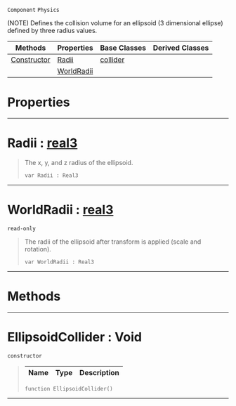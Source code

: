  `Component` `Physics`



(NOTE) Defines the collision volume for an ellipsoid (3 dimensional ellipse) defined by three radius values.

|Methods|Properties|Base Classes|Derived Classes|
|---|---|---|---|
|[ Constructor](https://github.com/ZilchEngine/ZilchDocs/blob/master/code_reference/class_reference/ellipsoidcollider.markdown#ellipsoidcollider-void)|[ Radii](https://github.com/ZilchEngine/ZilchDocs/blob/master/code_reference/class_reference/ellipsoidcollider.markdown#radii-zero-engine-docume)|[collider](https://github.com/ZilchEngine/ZilchDocs/blob/master/code_reference/class_reference/collider.markdown)| |
| |[ WorldRadii](https://github.com/ZilchEngine/ZilchDocs/blob/master/code_reference/class_reference/ellipsoidcollider.markdown#worldradii-zero-engine-d)| | |


 #  Properties


---  
 #  Radii : [real3](https://github.com/ZilchEngine/ZilchDocs/blob/master/code_reference/nada_base_types/real3.markdown)

> The x, y, and z radius of the ellipsoid.
> ``` lang=cpp, name=Nada
> var Radii : Real3


---  
 #  WorldRadii : [real3](https://github.com/ZilchEngine/ZilchDocs/blob/master/code_reference/nada_base_types/real3.markdown)

 `read-only`

> The radii of the ellipsoid after transform is applied (scale and rotation).
> ``` lang=cpp, name=Nada
> var WorldRadii : Real3


---  
 #  Methods


---  
 #  EllipsoidCollider : Void

 `constructor`

> 
> |Name|Type|Description|
> |---|---|---|
> ``` lang=cpp, name=Nada
> function EllipsoidCollider()
> ``` 


---  
 

 